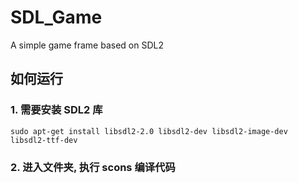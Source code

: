 # SDL_Game
A simple  game frame based on SDL2
## 如何运行
### 1. 需要安装 SDL2 库
```
sudo apt-get install libsdl2-2.0 libsdl2-dev libsdl2-image-dev libsdl2-ttf-dev
```
### 2. 进入文件夹, 执行 scons 编译代码

